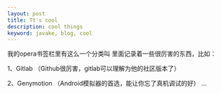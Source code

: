```yaml
---
layout: post
title: Tt's cool
description: cool things
keyword: javake, blog, cool
---
```


我的opera书签栏里有这么一个分类叫 <cool>
里面记录着一些很厉害的东西，比如：

1、Gitlab  （Github很厉害，gitlab可以理解为他的社区版本了）

2、Genymotion （Android模拟器的首选，能让你忘了真机调试的好）
... 
